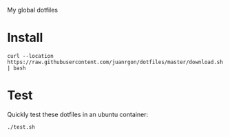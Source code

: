 My global dotfiles

# Install

```
curl --location https://raw.githubusercontent.com/juanrgon/dotfiles/master/download.sh | bash
```

# Test

Quickly test these dotfiles in an ubuntu container:

```
./test.sh
```
